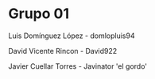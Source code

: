 # Grupo 01

Luis Domínguez López - domlopluis94

David Vicente Rincon - David922

Javier Cuellar Torres - Javinator 'el gordo'
